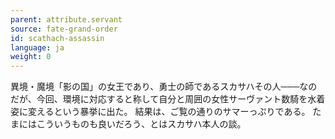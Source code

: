 ```yaml
---
parent: attribute.servant
source: fate-grand-order
id: scathach-assassin
language: ja
weight: 0
---
```


異境・魔境「影の国」の女王であり、勇士の師であるスカサハその人───なのだが、今回、環境に対応すると称して自分と周囲の女性サーヴァント数騎を水着姿に変えるという暴挙に出た。
結果は、ご覧の通りのサマーっぷりである。
たまにはこういうものも良いだろう、とはスカサハ本人の談。

